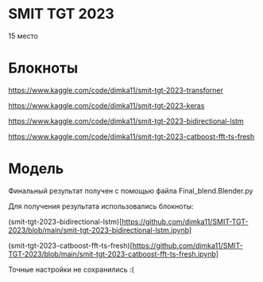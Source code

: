 # SMIT TGT 2023

15 место

# Блокноты


https://www.kaggle.com/code/dimka11/smit-tgt-2023-transforner

https://www.kaggle.com/code/dimka11/smit-tgt-2023-keras

https://www.kaggle.com/code/dimka11/smit-tgt-2023-bidirectional-lstm

https://www.kaggle.com/code/dimka11/smit-tgt-2023-catboost-fft-ts-fresh


# Модель


Финальный результат получен с помощью файла Final_blend.Blender.py

Для получения результата использовались блокноты:

(smit-tgt-2023-bidirectional-lstm)[https://github.com/dimka11/SMIT-TGT-2023/blob/main/smit-tgt-2023-bidirectional-lstm.ipynb]

(smit-tgt-2023-catboost-fft-ts-fresh)[https://github.com/dimka11/SMIT-TGT-2023/blob/main/smit-tgt-2023-catboost-fft-ts-fresh.ipynb]


Точные настройки не сохранились :(
